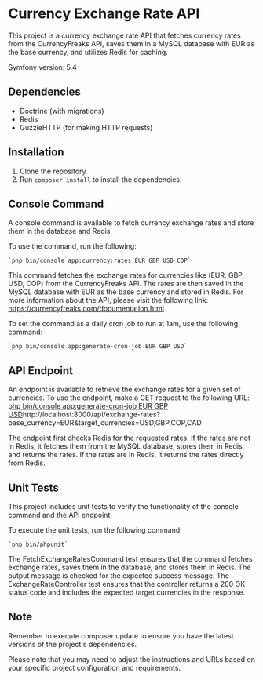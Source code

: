 # Currency Exchange Rate API

This project is a currency exchange rate API that fetches currency rates from the CurrencyFreaks API, saves them in a MySQL database with EUR as the base currency, and utilizes Redis for caching.

Symfony version: 5.4

## Dependencies

- Doctrine (with migrations)
- Redis
- GuzzleHTTP (for making HTTP requests)

## Installation

1. Clone the repository.
2. Run `composer install` to install the dependencies.

## Console Command

A console command is available to fetch currency exchange rates and store them in the database and Redis.

To use the command, run the following:

```shell
`php bin/console app:currency:rates EUR GBP USD COP`
```
This command fetches the exchange rates for currencies like (EUR, GBP, USD, COP) from the CurrencyFreaks API. The rates are then saved in the MySQL database with EUR as the base currency and stored in Redis. For more information about the API, please visit the following link: https://currencyfreaks.com/documentation.html

To set the command as a daily cron job to run at 1am, use the following command:
```shell
`php bin/console app:generate-cron-job EUR GBP USD`
```

## API Endpoint

An endpoint is available to retrieve the exchange rates for a given set of currencies.
To use the endpoint, make a GET request to the following URL:
[php bin/console app:generate-cron-job EUR GBP USD](http://localhost:8000/api/exchange-rates?base_currency=EUR&target_currencies=USD,GBP,COP,CAD
)http://localhost:8000/api/exchange-rates?base_currency=EUR&target_currencies=USD,GBP,COP,CAD

The endpoint first checks Redis for the requested rates. If the rates are not in Redis, it fetches them from the MySQL database, stores them in Redis, and returns the rates. If the rates are in Redis, it returns the rates directly from Redis.

## Unit Tests
This project includes unit tests to verify the functionality of the console command and the API endpoint.

To execute the unit tests, run the following command:
```shell
`php bin/phpunit`
```

The FetchExchangeRatesCommand test ensures that the command fetches exchange rates, saves them in the database, and stores them in Redis. The output message is checked for the expected success message.
The ExchangeRateController test ensures that the controller returns a 200 OK status code and includes the expected target currencies in the response.

## Note
Remember to execute composer update to ensure you have the latest versions of the project's dependencies.

Please note that you may need to adjust the instructions and URLs based on your specific project configuration and requirements.

